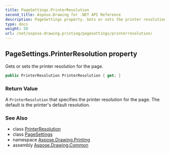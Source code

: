 ```yaml
---
title: PageSettings.PrinterResolution
second_title: Aspose.Drawing for .NET API Reference
description: PageSettings property. Gets or sets the printer resolution for the page
type: docs
weight: 50
url: /net/aspose.drawing.printing/pagesettings/printerresolution/
---
```

## PageSettings.PrinterResolution property

Gets or sets the printer resolution for the page.

```csharp
public PrinterResolution PrinterResolution { get; }
```

### Return Value

A `PrinterResolution` that specifies the printer resolution for the page. The default is the printer's default resolution.

### See Also

* class [PrinterResolution](../../printerresolution/)
* class [PageSettings](../)
* namespace [Aspose.Drawing.Printing](../../pagesettings/)
* assembly [Aspose.Drawing.Common](../../../)


